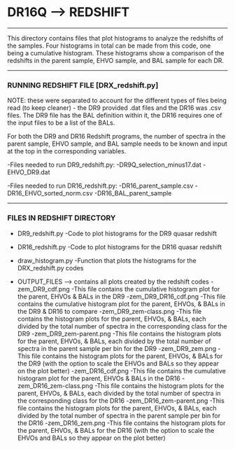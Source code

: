 # DR16Q --> REDSHIFT

------------------------------------------------------------------------------------------------------------------------------------------------------------------------------------------------------

This directory contains files that plot histograms to analyze the redshifts of the samples. Four histograms in total can be made from this code, one being a cumulative histogram. These histograms show a comparison of the redshifts in the parent sample, EHVO sample, and BAL sample for each DR. 

------------------------------------------------------------------------------------------------------------------------------------------------------------------------------------------------------
### RUNNING REDSHIFT FILE [DRX_redshift.py]

NOTE: these were separated to account for the different types of files being read (to keep cleaner) - the DR9 provided .dat files and the DR16 was .csv files. The DR9 file has the BAL definition within it, the DR16 requires one of the input files to be a list of the BALs.

For both the DR9 and DR16 Redshift programs, the number of spectra in the parent sample, EHVO sample, and BAL sample needs to be known and input at the top in the corresponding variables. 

-Files needed to run DR9_redshift.py: 
    -DR9Q_selection_minus17.dat
    -EHVO_DR9.dat

-Files needed to run DR16_redshift.py:
    -DR16_parent_sample.csv
    -DR16_EHVO_sorted_norm.csv
    -DR16_BAL_parent_sample

------------------------------------------------------------------------------------------------------------------------------------------------------------------------------------------------------
### FILES IN REDSHIFT DIRECTORY
- DR9_redshift.py
    -Code to plot histograms for the DR9 quasar redshift

- DR16_redshift.py
    -Code to plot histograms for the DR16 quasar redshift

- draw_histogram.py
    -Function that plots the histograms for the DRX_redshift.py codes

- OUTPUT_FILES --> contains all plots created by the redshift codes
    -zem_DR9_cdf.png
        -This file contains the cumulative histogram plot for the parent, EHVOs & BALs in the DR9
    -zem_DR9_DR16_cdf.png
        -This file contains the cumulative histogram plot for the parent, EHVOs, & BALs in the DR9 & DR16 to compare
    -zem_DR9_zem-class.png
        -This file contains the histogram plots for the parent, EHVOs, & BALs, each divided by the total number of spectra in the corresponding class for the DR9
    -zem_DR9_zem-parent.png
        -This file contains the histogram plots for the parent, EHVOs, & BALs, each divided by the total number of spectra in the parent sample per bin for the DR9
    -zem_DR9_zem.png
        -This file contains the histogram plots for the parent, EHVOs, & BALs for the DR9 (with the option to scale the EHVOs and BALs so they appear on the plot better)
    -zem_DR16_cdf.png
        -This file contains the cumulative histogram plot for the parent, EHVOs & BALs in the DR16
    -zem_DR16_zem-class.png
        -This file contains the histogram plots for the parent, EHVOs, & BALs, each divided by the total number of spectra in the corresponding class for the DR16
    -zem_DR16_zem-parent.png
        -This file contains the histogram plots for the parent, EHVOs, & BALs, each divided by the total number of spectra in the parent sample per bin for the DR16
    -zem_DR16_zem.png
        -This file contains the histogram plots for the parent, EHVOs, & BALs for the DR16 (with the option to scale the EHVOs and BALs so they appear on the plot better)